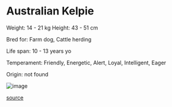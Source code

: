 # Australian Kelpie

Weight: 14 - 21 kg
Height: 43 - 51 cm

Bred for: Farm dog, Cattle herding

Life span: 10 - 13 years yo

Temperament: Friendly, Energetic, Alert, Loyal, Intelligent, Eager

Origin: not found

![image](https://cdn2.thedogapi.com/images/Hyq1ge9VQ_1280.jpg)

[source](https://api.thedogapi.com/v1/breeds/22)
